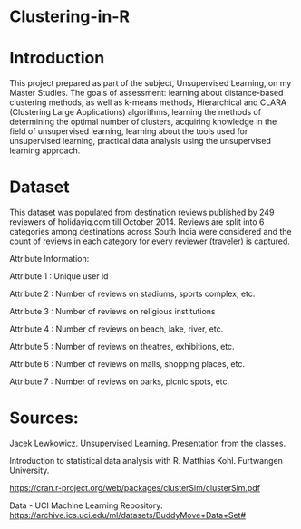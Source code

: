 # Clustering-in-R


# Introduction

This project prepared as part of the subject, Unsupervised Learning, on my Master Studies. The goals of assessment: learning about distance-based clustering methods, as well as k-means methods, Hierarchical and CLARA (Clustering Large Applications) algorithms, learning the methods of determining the optimal number of clusters, acquiring knowledge in the field of unsupervised learning, learning about the tools used for unsupervised learning, practical data analysis using the unsupervised learning approach.

# Dataset

This dataset was populated from destination reviews published by 249 reviewers of holidayiq.com till October 2014. Reviews are split into 6 categories among destinations across South India were considered and the count of reviews in each category for every reviewer (traveler) is captured.

Attribute Information:

Attribute 1 : Unique user id

Attribute 2 : Number of reviews on stadiums, sports complex, etc.

Attribute 3 : Number of reviews on religious institutions

Attribute 4 : Number of reviews on beach, lake, river, etc.

Attribute 5 : Number of reviews on theatres, exhibitions, etc.

Attribute 6 : Number of reviews on malls, shopping places, etc.

Attribute 7 : Number of reviews on parks, picnic spots, etc.



# Sources:
Jacek Lewkowicz. Unsupervised Learning. Presentation from the classes.

Introduction to statistical data analysis with R. Matthias Kohl. Furtwangen University.

https://cran.r-project.org/web/packages/clusterSim/clusterSim.pdf

Data - UCI Machine Learning Repository: https://archive.ics.uci.edu/ml/datasets/BuddyMove+Data+Set#

